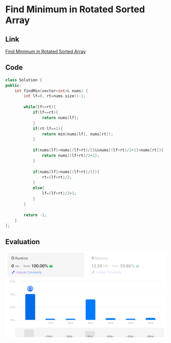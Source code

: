 # Find Minimum in Rotated Sorted Array
## Link
[Find Minimum in Rotated Sorted Array](https://leetcode.com/problems/find-minimum-in-rotated-sorted-array/description/)

## Code
```cpp
class Solution {
public:
    int findMin(vector<int>& nums) {
        int lf=0, rt=nums.size()-1;

        while(lf<=rt){
            if(lf==rt){
                return nums[lf];
            }
            if(rt-lf==1){
                return min(nums[lf], nums[rt]);
            }

            if(nums[lf]<nums[(lf+rt)/2]&&nums[(lf+rt)/2+1]<nums[rt]){
                return nums[(lf+rt)/2+1];
            }

            if(nums[lf]>nums[(lf+rt)/2]){
                rt=(lf+rt)/2;
            }
            else{
                lf=(lf+rt)/2+1;
            }
        }

        return -1;
    }
};

```

## Evaluation
![Find Minimum in Rotated Sorted Array](./07.png)